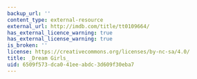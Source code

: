 ```yaml
---
backup_url: ''
content_type: external-resource
external_url: http://imdb.com/title/tt0109664/
has_external_licence_warning: true
has_external_license_warning: true
is_broken: ''
license: https://creativecommons.org/licenses/by-nc-sa/4.0/
title: _Dream Girls_
uid: 6509f573-dca0-41ee-abdc-3d609f30eba7
---
```

